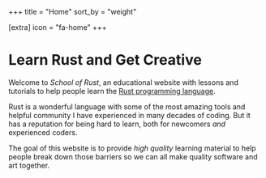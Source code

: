 +++
title = "Home"
sort_by = "weight"

[extra]
icon = "fa-home"
+++

# Learn Rust and Get Creative

Welcome to *School of Rust*, an educational website with lessons and
tutorials to help people learn the
[Rust programming language](https://www.rust-lang.org/).

Rust is a wonderful language with some of the most amazing tools and
helpful community I have experienced in many decades of coding. But
it has a reputation for being hard to learn, both for newcomers *and*
experienced coders.

The goal of this website is to provide *high quality* learning material
to help people break down those barriers so we can all make quality
software and art together.
